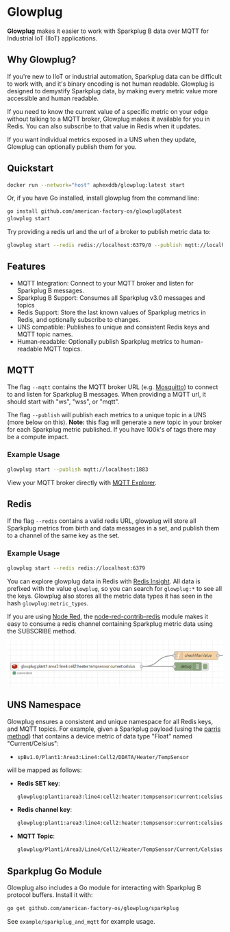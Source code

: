 # Glowplug
**Glowplug** makes it easier to work with Sparkplug B data over MQTT for Industrial IoT (IIoT) applications.

## Why Glowplug?
If you're new to IIoT or industrial automation, Sparkplug data can be difficult to work with, and it's binary encoding is not human readable. Glowplug is designed to demystify Sparkplug data, by making every metric value more accessible and human readable. 

If you need to know the current value of a specific metric on your edge without talking to a MQTT broker, Glowplug makes it available for you in Redis. You can also subscribe to that value in Redis when it updates.

If you want individual metrics exposed in a UNS when they update, Glowplug can optionally publish them for you.

## Quickstart

```bash
docker run --network="host" aphexddb/glowplug:latest start
```

Or, if you have Go installed, install glowplug from the command line:

```bash
go install github.com/american-factory-os/glowplug@latest
glowplug start
```

Try providing a redis url and the url of a broker to publish metric data to:
```bash
glowplug start --redis redis://localhost:6379/0 --publish mqtt://localhost:1883
```

## Features

* MQTT Integration: Connect to your MQTT broker and listen for Sparkplug B messages.
* Sparkplug B Support: Consumes all Sparkplug v3.0 messages and topics
* Redis Support: Store the last known values of Sparkplug metrics in Redis, and optionally subscribe to changes.
* UNS compatible: Publishes to unique and consistent Redis keys and MQTT topic names.
* Human-readable: Optionally publish Sparkplug metrics to human-readable MQTT topics.

## MQTT
The flag `--mqtt` contains the MQTT broker URL (e.g. [Mosquitto](https://github.com/eclipse/mosquitto)) to connect to and listen for Sparkplug B messages. When providing a MQTT url, it should start with "ws", "wss", or "mqtt".

The flag `--publish` will publish each metrics to a unique topic in a UNS (more below on this). **Note:** this flag will generate a new topic in your broker for each Sparkplug metric published. If you have 100k's of tags there may be a compute impact.

### Example Usage
```bash
glowplug start --publish mqtt://localhost:1883
```
View your MQTT broker directly with [MQTT Explorer](https://mqtt-explorer.com/).

## Redis
If the flag `--redis` contains a valid redis URL, glowplug will store all Sparkplug metrics from birth and data messages in a set, and publish them to a channel of the same key as the set.

### Example Usage

```bash
glowplug start --redis redis://localhost:6379
```

You can explore glowplug data in Redis with [Redis Insight](https://redis.io/insight/). All data is prefixed with the value `glowplug`, so you can search for `glowplug:*` to see all the keys. Glowplug also stores all the metric data types it has seen in the hash `glowplug:metric_types`. 

If you are using [Node Red](https://nodered.org/), the [node-red-contrib-redis](https://flows.nodered.org/node/node-red-contrib-redis) module makes it easy to consume a redis channel containing Sparkplug metric data using the SUBSCRIBE method.

<img src="example/redis-in-node-red.png" />

## UNS Namespace

Glowplug ensures a consistent and unique namespace for all Redis keys, and MQTT topics. For example, given a Sparkplug payload (using the [parris method](https://www.hivemq.com/blog/implementing-unified-namespace-uns-mqtt-sparkplug/)) that contains a device metric of data type "Float" named "Current/Celsius":

* `spBv1.0/Plant1:Area3:Line4:Cell2/DDATA/Heater/TempSensor`

will be mapped as follows:

- **Redis SET key**:
    ```txt
    glowplug:plant1:area3:line4:cell2:heater:tempsensor:current:celsius
    ```
- **Redis channel key**:
    ```txt
    glowplug:plant1:area3:line4:cell2:heater:tempsensor:current:celsius
    ```    
- **MQTT Topic**:
    ```txt
    glowplug/Plant1/Area3/Line4/Cell2/Heater/TempSensor/Current/Celsius
    ```

## Sparkplug Go Module

Glowplug also includes a Go module for interacting with Sparkplug B protocol buffers. Install it with:

```bash
go get github.com/american-factory-os/glowplug/sparkplug
```

See `example/sparkplug_and_mqtt` for example usage.

